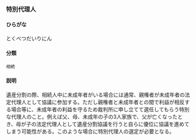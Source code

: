 <div style="display:none;">

## [あ行](securities-terms?id=あ行)
## [か行](securities-terms?id=か行)
## [さ行](securities-terms?id=さ行)
## [た行](securities-terms?id=た行)

</div>

### 特別代理人

#### ひらがな

とくべつだいりにん

#### 分類

`相続`

#### 説明

遺産分割の際、相続人中に未成年者がいる場合には通常、親権者が未成年者の法定代理人として協議に参加する。ただし親権者と未成年者との間で利益が相反する場合等に、未成年者の利益を守るため裁判所に申し立てて選任してもらう特別な代理人のこと。例えば父、母、未成年の子の3人家族で、父が亡くなったとき、母が子の法定代理人として遺産分割協議を行うと自らに優位に協議を進めてしまう可能性がある。このような場合に特別代理人の選定が必要となる。

<div style="display:none;">

## [な行](securities-terms?id=な行)
## [は行](securities-terms?id=は行)
## [ま行](securities-terms?id=ま行)
## [や行](securities-terms?id=や行)
## [ら行](securities-terms?id=ら行)
## [わ行](securities-terms?id=わ行)
## [英数字・記号](securities-terms?id=英数字・記号)

</div>


